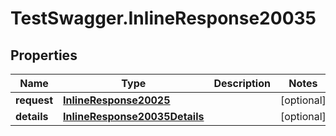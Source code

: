 # TestSwagger.InlineResponse20035

## Properties

Name | Type | Description | Notes
------------ | ------------- | ------------- | -------------
**request** | [**InlineResponse20025**](InlineResponse20025.md) |  | [optional] 
**details** | [**InlineResponse20035Details**](InlineResponse20035Details.md) |  | [optional] 


